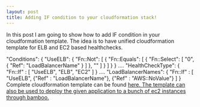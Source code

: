 ```yaml
---
layout: post
title: Adding IF condition to your cloudformation stack!
---
```


In this post I am going to show how to add IF condition in your cloudformation template. The idea is to have unified cloudformation template for ELB and EC2 based healthchecks.

   "Conditions": {
      "UseELB": {
        "Fn::Not": [
            {
                "Fn::Equals": [
                    {
                        "Fn::Select": [
                            "0",
                            {
                                "Ref": "LoadBalancerName"
                            }
                        ]
                    },
                    ""
                ]
            }
        ]
      }
    }
  ....
  "HealthCheckType":  { 
            "Fn::If" : [
                  "UseELB",
                  "ELB",
                  "EC2"
            ]
        }
   ....
   "LoadBalancerNames": {
              "Fn::If" : [
                    "UseELB",
                    {"Ref" : "LoadBalancerName"},
                    {"Ref" : "AWS::NoValue"}
              ]
        }
Complete cloudformation template can be found <a href="https://github.com/sjey/scripts/blob/master/standardapp-cloudformation-stack.cform">here</href>. The template can also be used to deploy the given application to a bunch of ec2 instances through bamboo.  


